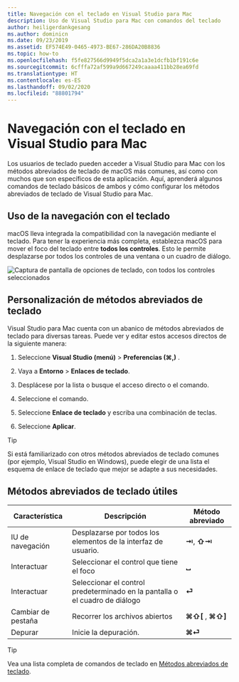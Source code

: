 ```yaml
---
title: Navegación con el teclado en Visual Studio para Mac
description: Uso de Visual Studio para Mac con comandos del teclado
author: heiligerdankgesang
ms.author: dominicn
ms.date: 09/23/2019
ms.assetid: EF574E49-0465-4973-BE67-286DA20B8836
ms.topic: how-to
ms.openlocfilehash: f5fe827566d9949f5dca2a1a3e1dcfb1bf191c6e
ms.sourcegitcommit: 6cfffa72af599a9d667249caaaa411bb28ea69fd
ms.translationtype: HT
ms.contentlocale: es-ES
ms.lasthandoff: 09/02/2020
ms.locfileid: "88801794"
---
```

# <a name="keyboard-navigation-in-visual-studio-for-mac"></a>Navegación con el teclado en Visual Studio para Mac

Los usuarios de teclado pueden acceder a Visual Studio para Mac con los métodos abreviados de teclado de macOS más comunes, así como con muchos que son específicos de esta aplicación. Aquí, aprenderá algunos comandos de teclado básicos de ambos y cómo configurar los métodos abreviados de teclado de Visual Studio para Mac.

## <a name="use-keyboard-navigation"></a>Uso de la navegación con el teclado

macOS lleva integrada la compatibilidad con la navegación mediante el teclado. Para tener la experiencia más completa, establezca macOS para mover el foco del teclado entre **todos los controles**. Esto le permite desplazarse por todos los controles de una ventana o un cuadro de diálogo.

![Captura de pantalla de opciones de teclado, con todos los controles seleccionados](media/accessibility-preferences-keyboard.png)

## <a name="customize-keyboard-shortcuts"></a>Personalización de métodos abreviados de teclado

Visual Studio para Mac cuenta con un abanico de métodos abreviados de teclado para diversas tareas. Puede ver y editar estos accesos directos de la siguiente manera:

1. Seleccione **Visual Studio (menú)**  > **Preferencias (&#8984;,)** .

1. Vaya a **Entorno** > **Enlaces de teclado**.

1. Desplácese por la lista o busque el acceso directo o el comando.

1. Seleccione el comando.

1. Seleccione **Enlace de teclado** y escriba una combinación de teclas.

1. Seleccione **Aplicar**.

> [!TIP]
> Si está familiarizado con otros métodos abreviados de teclado comunes (por ejemplo, Visual Studio en Windows), puede elegir de una lista el esquema de enlace de teclado que mejor se adapte a sus necesidades.

## <a name="useful-keyboard-shortcuts"></a>Métodos abreviados de teclado útiles

|Característica         |Descripción                                   |Método abreviado         |
|----------------|----------------------------------------------|-----------------|
|IU de navegación   |Desplazarse por todos los elementos de la interfaz de usuario.               |**⇥**, **⇧⇥**    |
|Interactuar        |Seleccionar el control que tiene el foco         |**␣**            |
|Interactuar        |Seleccionar el control predeterminado en la pantalla o el cuadro de diálogo |**⏎**            |
|Cambiar de pestaña     |Recorrer los archivos abiertos                      |**⌘⇧[** , **⌘⇧]** |
|Depurar           |Inicie la depuración.                               |**⌘⏎**           |

> [!TIP]
> Vea una lista completa de comandos de teclado en [Métodos abreviados de teclado](keyboard-shortcuts.md).